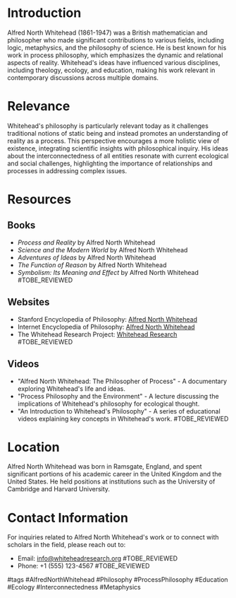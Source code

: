 # Introduction
Alfred North Whitehead (1861-1947) was a British mathematician and philosopher who made significant contributions to various fields, including logic, metaphysics, and the philosophy of science. He is best known for his work in process philosophy, which emphasizes the dynamic and relational aspects of reality. Whitehead's ideas have influenced various disciplines, including theology, ecology, and education, making his work relevant in contemporary discussions across multiple domains.

# Relevance
Whitehead's philosophy is particularly relevant today as it challenges traditional notions of static being and instead promotes an understanding of reality as a process. This perspective encourages a more holistic view of existence, integrating scientific insights with philosophical inquiry. His ideas about the interconnectedness of all entities resonate with current ecological and social challenges, highlighting the importance of relationships and processes in addressing complex issues.

# Resources

## Books
- *Process and Reality* by Alfred North Whitehead
- *Science and the Modern World* by Alfred North Whitehead
- *Adventures of Ideas* by Alfred North Whitehead
- *The Function of Reason* by Alfred North Whitehead
- *Symbolism: Its Meaning and Effect* by Alfred North Whitehead #TOBE_REVIEWED

## Websites
- Stanford Encyclopedia of Philosophy: [Alfred North Whitehead](https://plato.stanford.edu/entries/whitehead/)
- Internet Encyclopedia of Philosophy: [Alfred North Whitehead](https://iep.utm.edu/whitehead/)
- The Whitehead Research Project: [Whitehead Research](http://www.whiteheadresearch.org/) #TOBE_REVIEWED

## Videos
- "Alfred North Whitehead: The Philosopher of Process" - A documentary exploring Whitehead's life and ideas.
- "Process Philosophy and the Environment" - A lecture discussing the implications of Whitehead's philosophy for ecological thought.
- "An Introduction to Whitehead's Philosophy" - A series of educational videos explaining key concepts in Whitehead's work. #TOBE_REVIEWED

# Location
Alfred North Whitehead was born in Ramsgate, England, and spent significant portions of his academic career in the United Kingdom and the United States. He held positions at institutions such as the University of Cambridge and Harvard University.

# Contact Information
For inquiries related to Alfred North Whitehead's work or to connect with scholars in the field, please reach out to:
- Email: info@whiteheadresearch.org #TOBE_REVIEWED
- Phone: +1 (555) 123-4567 #TOBE_REVIEWED

#tags 
#AlfredNorthWhitehead #Philosophy #ProcessPhilosophy #Education #Ecology #Interconnectedness #Metaphysics
